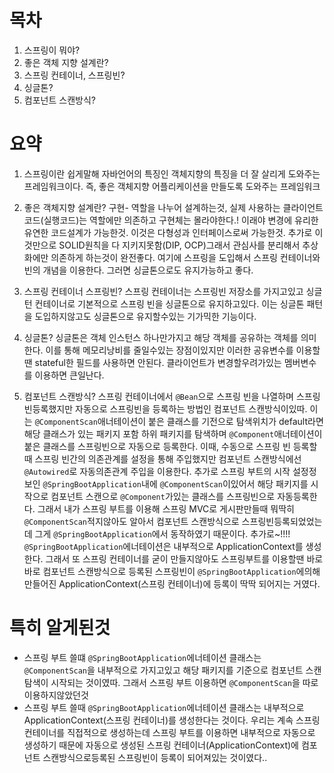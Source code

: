 # 목차

1. 스프링이 뭐야?
2. 좋은 객체 지향 설계란?
3. 스프링 컨테이너, 스프링빈?
4. 싱글톤?
5. 컴포넌트 스캔방식?

# 요약

1. 스프링이란
   쉽게말해 자바언어의 특징인 객체지향의 특징을 더 잘 살리게 도와주는 프레임워크이다. 즉, 좋은 객체지향 어플리케이션을 만들도록 도와주는 프레임워크

2. 좋은 객체지향 설계란?
   구현- 역할을 나누어 설계하는것, 실제 사용하는 클라이언트코드(실행코드)는 역할에만 의존하고 구현체는 몰라야한다.! 이래야 변경에 유리한 유연한 코드설계가 가능한것. 이것은 다형성과 인터페이스로써 가능한것.
   추가로 이것만으로 SOLID원칙을 다 지키지못함(DIP, OCP)그래서 관심사를 분리해서 추상화에만 의존하게 하는것이 완전좋다.
   여기에 스프링을 도입해서 스프링 컨테이너와 빈의 개념을 이용한다. 그러면 싱글톤으로도 유지가능하고 좋다.

3. 스프링 컨테이너 스프링빈?
   스프링 컨테이너는 스프링빈 저장소를 가지고있고 싱글턴 컨테이너로 기본적으로 스프링 빈을 싱글톤으로 유지하고있다. 이는 싱글톤 패턴을 도입하지않고도 싱글톤으로 유지할수있는 기가믹한 기능이다.

4. 싱글톤?
   싱글톤은 객체 인스턴스 하나만가지고 해당 객체를 공유하는 객체를 의미한다. 이를 통해 메모리낭비를 줄일수있는 장점이있지만 이러한 공유변수를 이용할땐 stateful한 필드를 사용하면 안된다. 클라이언트가 변경할우려가있는 멤버변수를 이용하면 큰일난다.

5. 컴포넌트 스캔방식?
   스프링 컨테이너에서 `@Bean`으로 스프링 빈을 나열하며 스프링빈등록했지만 자동으로 스프링빈을 등록하는 방법인 컴포넌트 스캔방식이있따. 이는 `@ComponentScan`애너테이션이 붙은 클래스를 기전으로 탐색위치가 default라면 해당 클래스가 있는 패키지 포함 하위 패키지를 탐색하며 `@Component`애너테이션이 붙은 클래스를 스프링빈으로 자동으로 등록한다. 이때, 수동으로 스프링 빈 등록할때 스프링 빈간의 의존관계를 설정을 통해 주입했지만 컴포넌트 스캔방식에선 `@Autowired`로 자동의존관계 주입을 이용한다. 추가로 스프링 부트의 시작 설정정보인 `@SpringBootApplication`내에 `@ComponentScan`이있어서 해당 패키지를 시작으로 컴포넌트 스캔으로 `@Component`가있는 클래스를 스프링빈으로 자동등록한다. 그래서 내가 스프링 부트를 이용해 스프링 MVC로 게시판만들때 뭐딱히 `@ComponentScan`적지않아도 알아서 컴포넌트 스캔방식으로 스프링빈등록되었었는데 그게 `@SpringBootApplication`에서 동작하였기 때문이다. 추가로~!!!! `@SpringBootApplication`에너테이션은 내부적으로 ApplicationContext를 생성한다. 그래서 또 스프링 컨테이너를 굳이 만들지않아도 스프링부트를 이용할땐 바로바로 컴포넌트 스캔방식으로 등록된 스프링빈이 `@SpringBootApplication`에의해 만들어진 ApplicationContext(스프링 컨테이너)에 등록이 딱딱 되어지는 거였다.

# 특히 알게된것

- 스프링 부트 쓸떄 `@SpringBootApplication`에너테이션 클래스는 `@ComponentScan`을 내부적으로 가지고있고 해당 패키지를 기준으로 컴포넌트 스캔 탐색이 시작되는 것이였따. 그래서 스프링 부트 이용하면 `@ComponentScan`을 따로 이용하지않았던것
- 스프링 부트 쓸때 `@SpringBootApplication`에너테이션 클래스는 내부적으로 ApplicationContext(스프링 컨테이너)를 생성한다는 것이다. 우리는 계속 스프링 컨테이너를 직접적으로 생성하는데 스프링 부트를 이용하면 내부적으로 자동으로 생성하기 때문에 자동으로 생성된 스프링 컨테이너(ApplicationContext)에 컴포넌트 스캔방식으로등록된 스프링빈이 등록이 되어져있는 것이였다..
